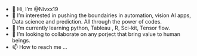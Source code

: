 - 👋 Hi, I’m @Nivxx19
- 👀 I’m interested in pushing the boundairies in automation, vision AI apps, Data science and prediction. All through the power of codes.
- 🌱 I’m currently learning python, Tableau , R, Sci-kit, Tensor flow.
- 💞️ I’m looking to collaborate on any porject that bring value to human beings. 
- 📫 How to reach me ...

<!---
Nivxx19/Nivxx19 is a ✨ special ✨ repository because its `README.md` (this file) appears on your GitHub profile.
You can click the Preview link to take a look at your changes.
--->
